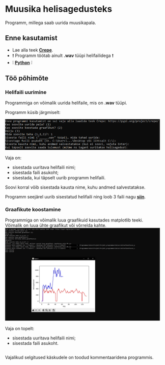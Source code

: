# Muusika helisagedusteks
Programm, millega saab uurida muusikapala.
## Enne kasutamist
  - Lae alla teek [**Crepe**](https://pypi.org/project/crepe/).
  - :exclamation: Programm töötab ainult **.wav** tüüpi helifailidega :exclamation:
  - :grey_exclamation: [**Python**](https://www.python.org/downloads/) :grey_exclamation:
  
## Töö põhimõte
### Helifaili uurimine
Programmiga on võimalik uurida helifaile, mis on **.wav** tüüpi.

Programm küsib järgmiselt:

![Programm küsib järgmiselt:](/pildid/valik_1.png)

Vaja on: 
- sisestada uuritava helifaili nimi;
- sisestada faili asukoht;
- sisestada, kui täpselt uurib programm helifaili.

Soovi korral võib sisestada kausta nime, kuhu andmed salvestatakse.

Programm seejärel uurib sisestatud helifaili ning loob 3 faili nagu [**siin**](/mozart).

### Graafikute koostamine
Programmiga on võimalik luua graafikuid kasutades matplotlib teeki. Võimalik on luua ühte graafikut või võrrelda kahte.
![Näide:](/pildid/Graafik.jpg)

Vaja on topelt: 
- sisestada uuritava helifaili nimi;
- sisestada faili asukoht.

##

Vajalikud selgitused käskudele on toodud kommentaaridena programmis.
